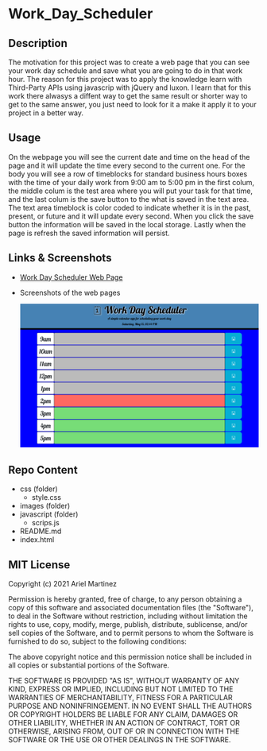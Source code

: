 # Work_Day_Scheduler

## Description

The motivation for this project was to create a web page that you can see your work day schedule and save what you are going to do in that work hour. The reason for this project was to apply the knowledge learn with Third-Party APIs using javascrip with jQuery and luxon. I learn that for this work there alwasys a diffent way to get the same result or shorter way to get to the same answer, you just need to look for it a make it apply it to your project in a better way. 

## Usage

On the webpage you will see the current date and time on the head of the page and it will update the time every second to the current one. For the body you will see a row of timeblocks for standard business hours boxes with the time of your daily work from 9:00 am to 5:00 pm in the first colum, the middle colum is the test area where you will put your task for that time, and the last colum is the save button to the what is saved in the text area. The text area timeblock is color coded to indicate whether it is in the past, present, or future and it will update every second. When you click the save button the information will be saved in the local storage. Lastly when the page is refresh the saved information will persist.

## Links & Screenshots
 * [Work Day Scheduler Web Page](https://arielo5.github.io/Work_Day_Scheduler/)

 * Screenshots of the web pages

    ![Screenshot of the Work Day Scheduler web page](./assets/images/work-day-sheduler.png)

    

 ## Repo Content
* css (folder)
    * style.css
* images (folder)
* javascript (folder)
    * scrips.js 
* README.md
* index.html

## MIT License

Copyright (c) 2021 Ariel Martinez 

Permission is hereby granted, free of charge, to any person obtaining a copy
of this software and associated documentation files (the "Software"), to deal
in the Software without restriction, including without limitation the rights
to use, copy, modify, merge, publish, distribute, sublicense, and/or sell
copies of the Software, and to permit persons to whom the Software is
furnished to do so, subject to the following conditions:

The above copyright notice and this permission notice shall be included in all
copies or substantial portions of the Software.

THE SOFTWARE IS PROVIDED "AS IS", WITHOUT WARRANTY OF ANY KIND, EXPRESS OR
IMPLIED, INCLUDING BUT NOT LIMITED TO THE WARRANTIES OF MERCHANTABILITY,
FITNESS FOR A PARTICULAR PURPOSE AND NONINFRINGEMENT. IN NO EVENT SHALL THE
AUTHORS OR COPYRIGHT HOLDERS BE LIABLE FOR ANY CLAIM, DAMAGES OR OTHER
LIABILITY, WHETHER IN AN ACTION OF CONTRACT, TORT OR OTHERWISE, ARISING FROM,
OUT OF OR IN CONNECTION WITH THE SOFTWARE OR THE USE OR OTHER DEALINGS IN THE
SOFTWARE.
